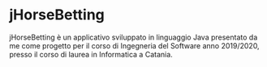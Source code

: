 # jHorseBetting
jHorseBetting è un applicativo sviluppato in linguaggio Java presentato da me come progetto per il corso di Ingegneria del Software anno 2019/2020, presso il corso di laurea in Informatica a Catania.
